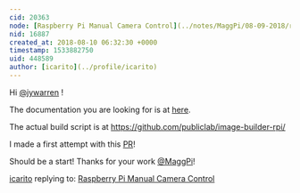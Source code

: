 ```yaml
---
cid: 20363
node: [Raspberry Pi Manual Camera Control](../notes/MaggPi/08-09-2018/raspberry-pi-manual-camera-control)
nid: 16887
created_at: 2018-08-10 06:32:30 +0000
timestamp: 1533882750
uid: 448589
author: [icarito](../profile/icarito)
---
```


Hi [@jywarren](/profile/jywarren) !

The documentation you are looking for is at [here](https://publiclab.gitlab.io/image-builder-rpi/).

The actual build script is at https://github.com/publiclab/image-builder-rpi/

I made a first attempt with this [PR](https://github.com/publiclab/image-builder-rpi/pull/12)!

Should be a start!
Thanks for your work [@MaggPi](/profile/MaggPi)!

[icarito](../profile/icarito) replying to: [Raspberry Pi Manual Camera Control](../notes/MaggPi/08-09-2018/raspberry-pi-manual-camera-control)

